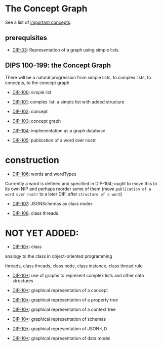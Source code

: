 # The Concept Graph

See a list of [important concepts](importantConcepts.md).

## prerequisites

- [DIP-03](../03.md): Representation of a graph using simple lists.

## DIPS 100-199: the Concept Graph

There will be a natural progression from simple lists, to complex lists, to concepts, to the concept graph.

- [DIP-100](100.md): simple list

- [DIP-101](101.md): complex list: a simple list with added structure

- [DIP-102](102.md): concept

- [DIP-103](103.md): concept graph

- [DIP-104](104.md): implementation as a graph database

- [DIP-105](105.md): publication of a word over nostr

# construction

- [DIP-106](106.md): words and wordTypes

Currently a word is defined and specified in DIP-104; ought to move this to its own NIP and perhaps reorder some of them (move `publication of a word over nostr` to a later DIP, after `structure of a word`)

- [DIP-107](107.md): JSONSchemas as class nodes

- [DIP-108](108.md): class threads

# NOT YET ADDED:

- [DIP-10*](10*.md): class

analogy to the class in object-oriented programming

threads, class threads, class node, class instance, class thread rule

- [DIP-10*](10*.md): use of graphs to represent complex lists and other data structures

- [DIP-10*](10*.md): graphical representation of a concept

- [DIP-10*](10*.md): graphical representation of a property tree

- [DIP-10*](10*.md): graphical representation of a context tree

- [DIP-10*](10*.md): graphical representation of schemas

- [DIP-10*](10*.md): graphical representation of JSON-LD

- [DIP-10*](10*.md): graphical representation of data model



